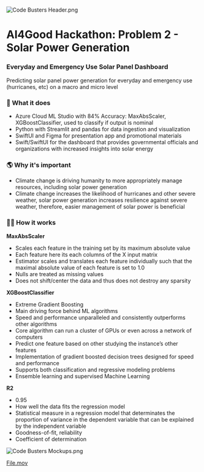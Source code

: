 # 

![Code Busters Header.png](https://res.craft.do/user/full/23a03a79-af5e-1af9-b4ff-27170389b6b1/doc/98E3A7C7-A894-44F7-85E7-D8975470D334/1AEB5214-6AA0-41FF-B2CE-1A144EF4C76D_2/yURvaukcdCx32JOSmzpg2ACZDm1xs3yQYnk2maCCKQkz/Code%20Busters%20Header.png)

# AI4Good Hackathon: Problem 2 - Solar Power Generation

### Everyday and Emergency Use Solar Panel Dashboard

Predicting solar panel power generation for everyday and emergency use (hurricanes, etc) on a macro and micro level

### 🚀 What it does

- Azure Cloud ML Studio with 84% Accuracy: MaxAbsScaler, XGBoostClassifier, used to classify if output is nominal
- Python with Streamlit and pandas for data ingestion and visualization
- SwiftUI and Figma for presentation app and promotional materials
- Swift/SwiftUI for the dashboard that provides governmental officials and organizations with increased insights into solar energy

### 🌎 Why it's important

- Climate change is driving humanity to more appropriately manage resources, including solar power generation
- Climate change increases the likelihood of hurricanes and other severe weather, solar power generation increases resilience against severe weather, therefore, easier management of solar power is beneficial

### 👨‍💻 How it works

**MaxAbsScaler**

- Scales each feature in the training set by its maximum absolute value
- Each feature here its each columns of the X input matrix
- Estimator scales and translates each feature individually such that the maximal absolute value of each feature is set to 1.0
- Nulls are treated as missing values
- Does not shift/center the data and thus does not destroy any sparsity

**XGBoostClassifier**

- Extreme Gradient Boosting
- Main driving force behind ML algorithms
- Speed and performance unparalleled and consistently outperforms other algorithms
- Core algorithm can run a cluster of GPUs or even across a network of computers
- Predict one feature based on other studying the instance’s other features
- Implementation of gradient boosted decision trees designed for speed and performance
- Supports both classification and regressive modeling problems
- Ensemble learning and supervised Machine Learning

**R2**

- 0.95
- How well the data fits the regression model
- Statistical measure in a regression model that determinates the proportion of variance in the dependent variable that can be explained by the independent variable
- Goodness-of-fit, reliability
- Coefficient of determination

![Code Busters Mockups.png](https://res.craft.do/user/full/23a03a79-af5e-1af9-b4ff-27170389b6b1/doc/98E3A7C7-A894-44F7-85E7-D8975470D334/351E6845-B4D0-4845-8EE8-1F392E21F78D_2/t6CxNIWvHHOZuOlHigvh63WntPajyLkmlGW5gn2ZMz0z/Code%20Busters%20Mockups.png)

[File.mov](https://res.craft.do/user/full/23a03a79-af5e-1af9-b4ff-27170389b6b1/doc/98E3A7C7-A894-44F7-85E7-D8975470D334/40DFE5BE-6461-4C83-A0C3-A12A7A8809BD_2/xY94GfZgxWVGFOH4xzY7i6y3ESWJ4NpSCuzdpuOC05Ez/File.mov)

